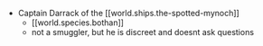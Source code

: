 
- Captain Darrack of the [[world.ships.the-spotted-mynoch]]
  - [[world.species.bothan]]
  - not a smuggler, but he is discreet and doesnt ask questions
